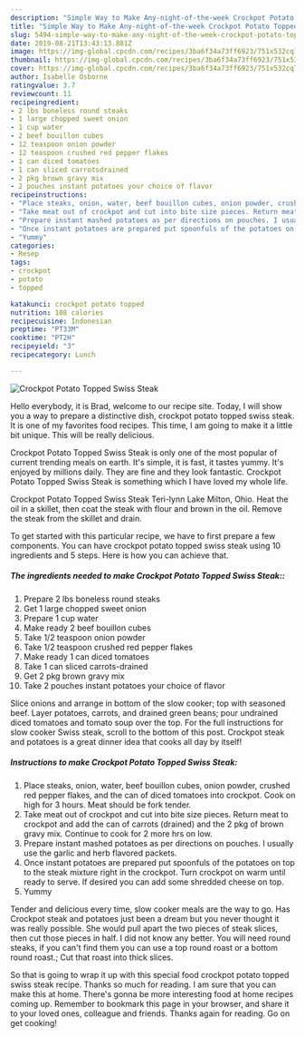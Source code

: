 ```yaml
---
description: "Simple Way to Make Any-night-of-the-week Crockpot Potato Topped Swiss Steak"
title: "Simple Way to Make Any-night-of-the-week Crockpot Potato Topped Swiss Steak"
slug: 5494-simple-way-to-make-any-night-of-the-week-crockpot-potato-topped-swiss-steak
date: 2019-08-21T13:43:13.881Z
image: https://img-global.cpcdn.com/recipes/3ba6f34a73ff6923/751x532cq70/crockpot-potato-topped-swiss-steak-recipe-main-photo.jpg
thumbnail: https://img-global.cpcdn.com/recipes/3ba6f34a73ff6923/751x532cq70/crockpot-potato-topped-swiss-steak-recipe-main-photo.jpg
cover: https://img-global.cpcdn.com/recipes/3ba6f34a73ff6923/751x532cq70/crockpot-potato-topped-swiss-steak-recipe-main-photo.jpg
author: Isabelle Osborne
ratingvalue: 3.7
reviewcount: 11
recipeingredient:
- 2 lbs boneless round steaks
- 1 large chopped sweet onion
- 1 cup water
- 2 beef bouillon cubes
- 12 teaspoon onion powder
- 12 teaspoon crushed red pepper flakes
- 1 can diced tomatoes
- 1 can sliced carrotsdrained
- 2 pkg brown gravy mix
- 2 pouches instant potatoes your choice of flavor
recipeinstructions:
- "Place steaks, onion, water, beef bouillon cubes, onion powder, crushed red pepper flakes, and the can of diced tomatoes into crockpot. Cook on high for 3 hours. Meat should be fork tender."
- "Take meat out of crockpot and cut into bite size pieces. Return meat to crockpot and add the can of carrots (drained) and the 2 pkg of brown gravy mix. Continue to cook for 2 more hrs on low."
- "Prepare instant mashed potatoes as per directions on pouches. I usually use the garlic and herb flavored packets."
- "Once instant potatoes are prepared put spoonfuls of the potatoes on top to the steak mixture right in the crockpot. Turn crockpot on warm until ready to serve. If desired you can add some shredded cheese on top."
- "Yummy"
categories:
- Resep
tags:
- crockpot
- potato
- topped

katakunci: crockpot potato topped
nutrition: 108 calories
recipecuisine: Indonesian
preptime: "PT33M"
cooktime: "PT2H"
recipeyield: "3"
recipecategory: Lunch

---
```



![Crockpot Potato Topped Swiss Steak](https://img-global.cpcdn.com/recipes/3ba6f34a73ff6923/751x532cq70/crockpot-potato-topped-swiss-steak-recipe-main-photo.jpg)

Hello everybody, it is Brad, welcome to our recipe site. Today, I will show you a way to prepare a distinctive dish, crockpot potato topped swiss steak. It is one of my favorites food recipes. This time, I am going to make it a little bit unique. This will be really delicious.

Crockpot Potato Topped Swiss Steak is only one of the most popular of current trending meals on earth. It's simple, it is fast, it tastes yummy. It's enjoyed by millions daily. They are fine and they look fantastic. Crockpot Potato Topped Swiss Steak is something which I have loved my whole life.

Crockpot Potato Topped Swiss Steak Teri-lynn Lake Milton, Ohio. Heat the oil in a skillet, then coat the steak with flour and brown in the oil. Remove the steak from the skillet and drain.


To get started with this particular recipe, we have to first prepare a few components. You can have crockpot potato topped swiss steak using 10 ingredients and 5 steps. Here is how you can achieve that.

##### The ingredients needed to make Crockpot Potato Topped Swiss Steak::

1. Prepare 2 lbs boneless round steaks
1. Get 1 large chopped sweet onion
1. Prepare 1 cup water
1. Make ready 2 beef bouillon cubes
1. Take 1/2 teaspoon onion powder
1. Take 1/2 teaspoon crushed red pepper flakes
1. Make ready 1 can diced tomatoes
1. Take 1 can sliced carrots-drained
1. Get 2 pkg brown gravy mix
1. Take 2 pouches instant potatoes your choice of flavor


Slice onions and arrange in bottom of the slow cooker; top with seasoned beef. Layer potatoes, carrots, and drained green beans; pour undrained diced tomatoes and tomato soup over the top. For the full instructions for slow cooker Swiss steak, scroll to the bottom of this post. Crockpot steak and potatoes is a great dinner idea that cooks all day by itself! 

##### Instructions to make Crockpot Potato Topped Swiss Steak:

1. Place steaks, onion, water, beef bouillon cubes, onion powder, crushed red pepper flakes, and the can of diced tomatoes into crockpot. Cook on high for 3 hours. Meat should be fork tender.
1. Take meat out of crockpot and cut into bite size pieces. Return meat to crockpot and add the can of carrots (drained) and the 2 pkg of brown gravy mix. Continue to cook for 2 more hrs on low.
1. Prepare instant mashed potatoes as per directions on pouches. I usually use the garlic and herb flavored packets.
1. Once instant potatoes are prepared put spoonfuls of the potatoes on top to the steak mixture right in the crockpot. Turn crockpot on warm until ready to serve. If desired you can add some shredded cheese on top.
1. Yummy


Tender and delicious every time, slow cooker meals are the way to go. Has Crockpot steak and potatoes just been a dream but you never thought it was really possible. She would pull apart the two pieces of steak slices, then cut those pieces in half. I did not know any better. You will need round steaks, if you can&#39;t find them you can use a top round roast or a bottom round roast.; Cut that roast into thick slices. 

So that is going to wrap it up with this special food crockpot potato topped swiss steak recipe. Thanks so much for reading. I am sure that you can make this at home. There's gonna be more interesting food at home recipes coming up. Remember to bookmark this page in your browser, and share it to your loved ones, colleague and friends. Thanks again for reading. Go on get cooking!
